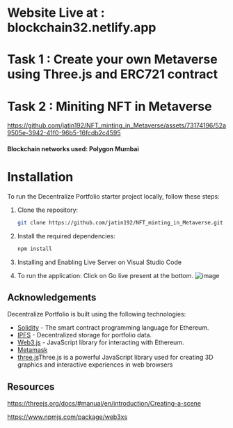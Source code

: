 # Website Live at : blockchain32.netlify.app

# Task 1 :  Create  your own Metaverse using Three.js and ERC721 contract  
# Task 2 : Miniting NFT in Metaverse


https://github.com/jatin192/NFT_minting_in_Metaverse/assets/73174196/52a9505e-3942-41f0-96b5-16fcdb2c4595

#### Blockchain networks used: Polygon Mumbai


# Installation

To run the Decentralize Portfolio starter project locally, follow these steps:

1. Clone the repository:

   ```bash
   git clone https://github.com/jatin192/NFT_minting_in_Metaverse.git
   ```

2. Install the required dependencies:

   ```bash
   npm install
   ```
   
3. Installing and Enabling Live Server on Visual Studio Code 


4. To run the application: Click on Go live present at the bottom.
![image](https://github.com/jatin192/NFT_minting_in_Metaverse/assets/73174196/fb3a0498-4528-4672-adb4-7fe459ea0b0e)



## Acknowledgements

Decentralize Portfolio is built using the following technologies:

- [Solidity](https://docs.soliditylang.org/) - The smart contract programming language for Ethereum.
- [IPFS](https://ipfs.io/) - Decentralized storage for portfolio data.
- [Web3.js](https://web3js.readthedocs.io/) - JavaScript library for interacting with Ethereum.
- [Metamask](https://metamask.io/)
- [three.js](https://threejs.org/docs/#manual/en/introduction/Creating-a-scene)Three.js is a powerful JavaScript library used for creating 3D graphics and interactive experiences in web browsers


## Resources

https://threejs.org/docs/#manual/en/introduction/Creating-a-scene

https://www.npmjs.com/package/web3xs

